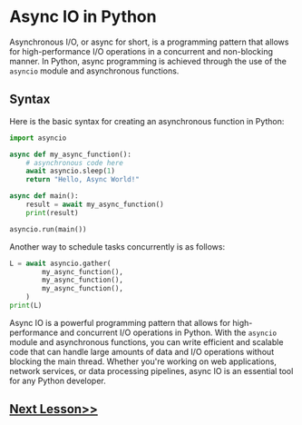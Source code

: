 # Async IO in Python
Asynchronous I/O, or async for short, is a programming pattern that allows for high-performance I/O operations in a concurrent and non-blocking manner. In Python, async programming is achieved through the use of the `asyncio` module and asynchronous functions.

## Syntax
Here is the basic syntax for creating an asynchronous function in Python:
```python
import asyncio

async def my_async_function():
    # asynchronous code here
    await asyncio.sleep(1)
    return "Hello, Async World!"

async def main():
    result = await my_async_function()
    print(result)

asyncio.run(main())
```

Another way to schedule tasks concurrently is as follows: 
``` python  
L = await asyncio.gather(
        my_async_function(),
        my_async_function(),
        my_async_function(),
    )
print(L)
```
Async IO is a powerful programming pattern that allows for high-performance and concurrent I/O operations in Python. With the `asyncio` module and asynchronous functions, you can write efficient and scalable code that can handle large amounts of data and I/O operations without blocking the main thread. Whether you're working on web applications, network services, or data processing pipelines, async IO is an essential tool for any Python developer.
## [Next Lesson>>](https://replit.com/@codewithharry/97-Day-97-MultiThreading-in-Python)
